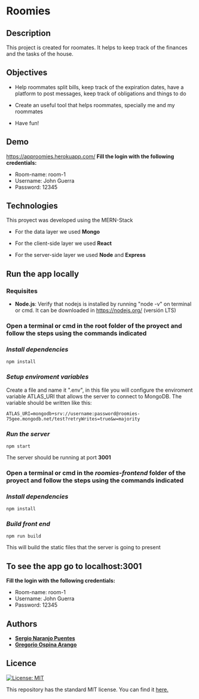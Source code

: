 # Roomies
## Description
This project is created for roomates. It helps to keep track of the finances and the tasks of the house.

## Objectives
- Help roommates split bills, keep track of the expiration dates, have a platform to post messages, keep track of obligations and things to do

- Create an useful tool that helps roommates, specially me and my roommates

- Have fun!

## Demo
https://approomies.herokuapp.com/
**Fill the login with the following credentials:**
- Room-name: room-1
- Username: John Guerra
- Password: 12345

## Technologies
This proyect was developed using the MERN-Stack

- For the data layer we used **Mongo**

- For the client-side layer we used **React**

- For the server-side layer we used **Node** and **Express**

## Run the app locally

### Requisites
- **Node.js**: Verify that nodejs is installed by running "node -v" on terminal or cmd. It can be downloaded in https://nodejs.org/ (versión LTS)

### Open a terminal or cmd in the root folder of the proyect and follow the steps using the commands indicated

### *Install dependencies*
```
npm install
```

### *Setup enviroment variables*
Create a file and name it ".env", in this file you will configure the enviroment variable ATLAS_URI that allows the server to connect to MongoDB. The variable should be written like this:
```
ATLAS_URI=mongodb+srv://username:password@roomies-75gee.mongodb.net/test?retryWrites=true&w=majority
```

### *Run the server*
```
npm start
```
The server should be running at port **3001**

### Open a terminal or cmd in the *roomies-frontend* folder of the proyect and follow the steps using the commands indicated

### *Install dependencies*
```
npm install
```

### *Build front end*
```
npm run build
```
This will build the static files that the server is going to present

## To see the app go to **localhost:3001**
**Fill the login with the following credentials:**
- Room-name: room-1
- Username: John Guerra
- Password: 12345

## Authors
* [__Sergio Naranjo Puentes__](https://github.com/snaranjop1)
* [__Gregorio Ospina Arango__](https://github.com/gregorioospina)


## Licence
[![License: MIT](https://img.shields.io/badge/License-MIT-yellow.svg)](https://opensource.org/licenses/MIT)

This repository has the standard MIT license. You can find it [here.](https://github.com/snaranjop1/roomies/blob/master/LICENSE)

